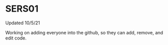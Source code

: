 # SERS01
Updated 10/5/21

Working on adding everyone into the github, so they can add, remove, and edit code.